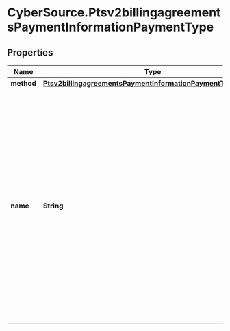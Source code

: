 # CyberSource.Ptsv2billingagreementsPaymentInformationPaymentType

## Properties
Name | Type | Description | Notes
------------ | ------------- | ------------- | -------------
**method** | [**Ptsv2billingagreementsPaymentInformationPaymentTypeMethod**](Ptsv2billingagreementsPaymentInformationPaymentTypeMethod.md) |  | [optional] 
**name** | **String** | A Payment Type is an agreed means for a payee to receive legal tender from a payer. The way one pays for a commercial financial transaction. Examples: Card, Bank Transfer, Digital, Direct Debit. Possible values: - &#x60;EWALLET&#x60; - &#x60;directDebitSepa&#x60; - &#x60;directDebitBacs&#x60; #### SEPA/BACS Required for mandates services #### Paypal Required for billing agreements  | [optional] 


